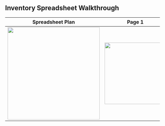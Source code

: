 ## Inventory Spreadsheet Walkthrough

<p align="center"></p>
<table>
    <thead>
        <tr>
            <th align="center">Spreadsheet Plan</th>
            <th align="center">Page 1</th>
            <th align="center">Page 2</th>
        </tr>
    </thead>
    <tbody>
        <tr>
            <td align="center">
                <img src="https://i.imgur.com/PYyW3Dr.png" width="300" />
            </td>
            <td align="center">
                <img src="https://i.imgur.com/cFYZVSl.png" width="200" />
            </td>
            <td align="center">
                <img src="https://i.imgur.com/SLqJbtH.png" width="200" />
            </td>
        </tr>
    </tbody>
</table>
<p></p>
